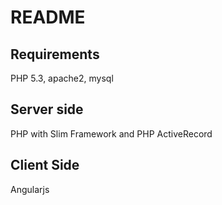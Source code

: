 README
======

Requirements
------------

PHP 5.3, apache2, mysql

Server side
-----------

PHP with Slim Framework and PHP ActiveRecord

Client Side
-----------

Angularjs